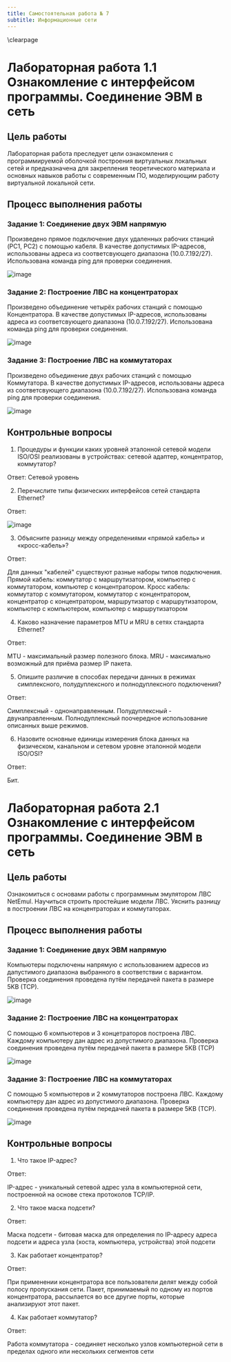 ```yaml
---
title: Самостоятельная работа № 7
subtitle: Информационные сети
---
```

\clearpage

# Лабораторная работа 1.1 Ознакомление с интерфейсом программы. Соединение ЭВМ в сеть

## Цель работы 

Лабораторная работа преследует цели ознакомления с программируемой оболочкой построения виртуальных локальных сетей и предназначена для закрепления теоретического материала и основных навыков работы с современным ПО, моделирующим работу виртуальной локальной сети.

## Процесс выполнения работы

### Задание 1: Соединение двух ЭВМ напрямую

Произведено прямое подключение двух удаленных рабочих станций (PC1, PC2) с помощью кабеля. В качестве допустимых IP-адресов, использованы адреса из соответсвующего диапазона (10.0.7.192/27).
Использована команда ping для проверки соединения.

![image](1_1.png)

### Задание 2: Построение ЛВС на концентраторах

Произведено объединение четырёх рабочих станций с помощью Концентратора. В качестве допустимых IP-адресов, использованы адреса из соответсвующего диапазона (10.0.7.192/27).
Использована команда ping для проверки соединения.

![image](1_2.png)

### Задание 3: Построение ЛВС на коммутаторах

Произведено объединение двух рабочих станций с помощью Коммутатора. В качестве допустимых IP-адресов, использованы адреса из соответсвующего диапазона (10.0.7.192/27). 
Использована команда ping для проверки соединения.

![image](1_3.png)

## Контрольные вопросы 

1. Процедуры и функции каких уровней эталонной сетевой модели ISO/OSI реализованы в устройствах: сетевой адаптер, концентратор, коммутатор?

Ответ: Сетевой уровень

2. Перечислите типы физических интерфейсов сетей стандарта Ethernet?

Ответ: 

![image](kv2.png)

3. Объясните разницу между определениями «прямой кабель» и «кросс-кабель»?

Ответ:

Для данных "кабелей" существуют разные наборы типов подключения.
Прямой кабель: коммутатор с маршрутизатором,  компьютер с коммутатором, компьютер с концентратором.
Кросс кабель: коммутатор с коммутатором, коммутатор с концентратором, концентратор с концентратором, маршрутизатор с маршрутизатором, компьютер с компьютером, компьютер с маршрутизатором

4. Каково назначение параметров MTU и MRU в сетях стандарта Ethernet?

Ответ: 

MTU - максимальный размер полезного блока.
MRU - максимально возможный для приёма размер IP пакета.

5. Опишите различие в способах передачи данных в режимах симплексного, полудуплексного и полнодуплексного подключения?

Ответ:

Симплексный - однонаправленным.
Полудуплексный - двунаправленным.
Полнодуплексный поочередное использование описанных выше режимов.

6. Назовите основные единицы измерения блока данных на физическом, канальном и сетевом уровне эталонной модели ISO/OSI?

Ответ: 

Бит.

# Лабораторная работа 2.1 Ознакомление с интерфейсом программы. Соединение ЭВМ в сеть

## Цель работы

Ознакомиться с основами работы с программным эмулятором ЛВС  NetEmul. Научиться строить простейшие модели ЛВС. Уяснить разницу в построении ЛВС на концентраторах и коммутаторах.

## Процесс выполнения работы

### Задание 1: Соединение двух ЭВМ напрямую

Компьютеры подключены напрямую с использованием адресов из дапустимого диапазона выбранного в соответствии с вариантом.
Проверка соединения проведена путём передачей пакета в размере 5KB (TCP).

![image](2_1.png)

### Задание 2: Построение ЛВС на концентраторах

С помощью 6 компьютеров и 3 концетраторов построена ЛВС. Каждому компьютеру дан адрес из допустимого диапазона.
Проверка соединения проведена путём передачей пакета в размере 5KB (TCP)

![image](2_2.png)

### Задание 3: Построение ЛВС на коммутаторах

С помощью 5 компьютеров и 2 коммутаторов построена ЛВС. Каждому компьютеру дан адрес из допустимого диапазона.
Проверка соединения проведена путём передачей пакета в размере 5KB (TCP).

![image](2_3.png)

## Контрольные вопросы 

1. Что такое IP-адрес?

Ответ: 

IP-адрес - уникальный сетевой адрес узла в компьютерной сети, построенной на 
основе стека протоколов TCP/IP.

2. Что такое маска подсети?

Ответ:

Маска подсети - битовая маска для определения по IP-адресу адреса подсети и 
адреса узла (хоста, компьютера, устройства) этой подсети

3. Как работает концентратор?

Ответ:

При применении концентратора все пользователи делят 
между собой полосу пропускания сети. Пакет, принимаемый по одному из портов 
концентратора, рассылается во все другие порты, которые анализируют этот 
пакет.

4. Как работает коммутатор?

Ответ:

Работа коммутатора - соединяет несколько узлов компьютерной сети в пределах 
одного или нескольких сегментов сети